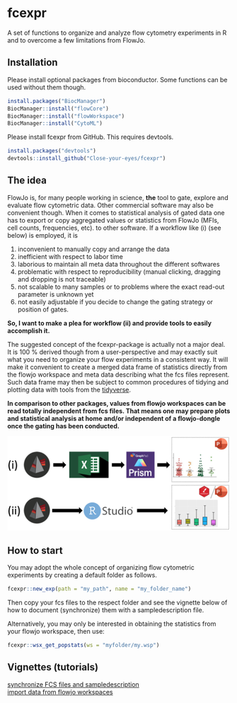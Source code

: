 
<!-- README.md is generated from README.Rmd. Please edit that file -->

# fcexpr

<!-- badges: start -->
<!-- badges: end -->

A set of functions to organize and analyze flow cytometry experiments in
R and to overcome a few limitations from FlowJo.

## Installation

Please install optional packages from bioconductor. Some functions can
be used without them though.

``` r
install.packages("BiocManager")
BiocManager::install("flowCore")
BiocManager::install("flowWorkspace")
BiocManager::install("CytoML")
```

Please install fcexpr from GitHub. This requires devtools.

``` r
install.packages("devtools")
devtools::install_github("Close-your-eyes/fcexpr")
```

## The idea

FlowJo is, for many people working in science, **the** tool to gate,
explore and evaluate flow cytometric data. Other commercial software may
also be convenient though. When it comes to statistical analysis of
gated data one has to export or copy aggregated values or statistics
from FlowJo (MFIs, cell counts, frequencies, etc). to other software. If
a workflow like (i) (see below) is employed, it is  
1) inconvenient to manually copy and arrange the data  
2) inefficient with respect to labor time  
3) laborious to maintain all meta data throughout the different
softwares  
4) problematic with respect to reproducibility (manual clicking,
dragging and dropping is not traceable)  
5) not scalable to many samples or to problems where the exact read-out
parameter is unknown yet  
6) not easily adjustable if you decide to change the gating strategy or
position of gates.

**So, I want to make a plea for workflow (ii) and provide tools to
easily accomplish it.**

The suggested concept of the fcexpr-package is actually not a major
deal. It is 100 % derived though from a user-perspective and may exactly
suit what you need to organize your flow experiments in a consistent
way. It will make it convenient to create a merged data frame of
statistics directly from the flowjo workspace and meta data describing
what the fcs files represent. Such data frame may then be subject to
common procedures of tidying and plotting data with tools from the
[tidyverse](https://www.tidyverse.org).

**In comparison to other packages, values from flowjo workspaces can be
read totally independent from fcs files. That means one may prepare
plots and statistical analysis at home and/or independent of a
flowjo-dongle once the gating has been conducted.**

![alt text](inst/extdata/workflows.png)

## How to start

You may adopt the whole concept of organizing flow cytometric
experiments by creating a default folder as follows.

``` r
fcexpr::new_exp(path = "my_path", name = "my_folder_name")
```

Then copy your fcs files to the respect folder and see the vignette
below of how to document (synchronize) them with a sampledescription
file.

Alternatively, you may only be interested in obtaining the statistics
from your flowjo workspace, then use:

``` r
fcexpr::wsx_get_popstats(ws = "myfolder/my.wsp")
```

## Vignettes (tutorials)

[synchronize FCS files and
sampledescription](https://close-your-eyes.github.io/fcexpr/articles/synchronizing_FCS_files_with_an_xlsx_file.html)  
[import data from flowjo
workspaces](https://close-your-eyes.github.io/fcexpr/articles/import_data_from_fj_workspaces.html)
